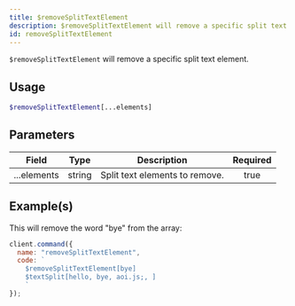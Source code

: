 ```yaml
---
title: $removeSplitTextElement
description: $removeSplitTextElement will remove a specific split text element.
id: removeSplitTextElement
---
```


`$removeSplitTextElement` will remove a specific split text element.

## Usage

```php
$removeSplitTextElement[...elements]
```

## Parameters

| Field       | Type   | Description                    | Required |
| ----------- | ------ | ------------------------------ | :------: |
| ...elements | string | Split text elements to remove. |   true   |

## Example(s)

This will remove the word "bye" from the array:

```javascript
client.command({
  name: "removeSplitTextElement",
  code: `
    $removeSplitTextElement[bye]
    $textSplit[hello, bye, aoi.js;, ]
    `
});
```
